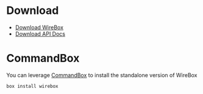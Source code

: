 # Download

* [Download WireBox](http://www.coldbox.org/download)
* [Download API Docs](http://www.coldbox.org/api)

# CommandBox
You can leverage [CommandBox](http://www.ortussolutions.com/products/commandbox) to install the standalone version of WireBox

```bash
box install wirebox
```